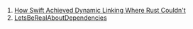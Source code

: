  1. [How Swift Achieved Dynamic Linking Where Rust Couldn't](https://gankra.github.io/blah/swift-abi/)
 2. [LetsBeRealAboutDependencies](https://wiki.alopex.li/LetsBeRealAboutDependencies)
